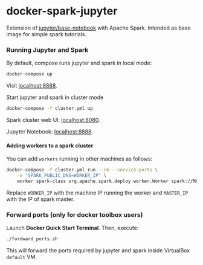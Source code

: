 # docker-spark-jupyter

Extension of [jupyter/base-notebook][1] with Apache Spark. Intended as base image for simple spark tutorials.

[1]: https://github.com/jupyter/docker-stacks/tree/master/base-notebook


### Running Jupyter and Spark

By default, compose runs jupyter and spark in local mode:

```sh
docker-compose up
```

Visit [localhost:8888](http://localhost:8888).

Start jupyter and spark in cluster mode

```sh
docker-compose -f cluster.yml up
```

Spark cluster web UI: [localhost:8080](http://localhost:8080).

Jupyter Notebook: [localhost:8888](http://localhost:8888).

#### Adding workers to a spark cluster

You can add `workers` running in other machines as follows:  

```sh
docker-compose -f cluster.yml run --rm --service-ports \
    -e "SPARK_PUBLIC_DNS=WORKER_IP" \
    worker spark-class org.apache.spark.deploy.worker.Worker spark://MASTER_IP:PORT
```

Replace `WORKER_IP` with the machine IP running the worker and `MASTER_IP ` with the IP of spark master.



### Forward ports (only for docker toolbox users)

Launch **Docker Quick Start Terminal**. Then, execute:

```sh
./fordward_ports.sh
``` 
This will forward the ports required by jupyter and spark inside VirtualBox `default` VM.

